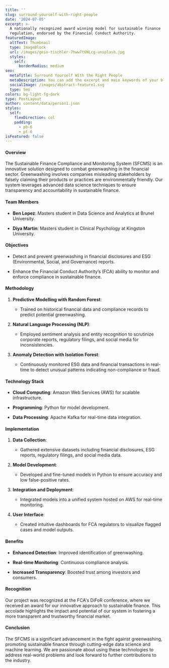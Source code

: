 ```yaml
---
title: ''
slug: surround-yourself-with-right-people
date: '2024-07-05'
excerpt: >-
  A nationally recognized award winning model for sustainable finance
  regulation, endorsed by the Financial Conduct Authority.
featuredImage:
  altText: Thumbnail
  type: ImageBlock
  url: /images/geio-tischler-7hww7t6NLcg-unsplash.jpg
  styles:
    self:
      borderRadius: medium
seo:
  metaTitle: Surround Yourself With the Right People
  metaDescription: You can add the excerpt and main keywords of your blog post here.
  socialImage: /images/abstract-feature1.svg
  type: Seo
colors: bg-light-fg-dark
type: PostLayout
author: content/data/person1.json
styles:
  self:
    flexDirection: col
    padding:
      - pb-6
      - pt-6
isFeatured: false
---
```

#### Overview

The Sustainable Finance Compliance and Monitoring System (SFCMS) is an innovative solution designed to combat greenwashing in the financial sector. Greenwashing involves companies misleading stakeholders by falsely claiming their products or practices are environmentally friendly. Our system leverages advanced data science techniques to ensure transparency and accountability in sustainable finance.

#### Team Members

*   **Ben Lopez**: Masters student in Data Science and Analytics at Brunel University.

*   **Diya Martin**: Masters student in Clinical Psychology at Kingston University.

#### Objectives

*   Detect and prevent greenwashing in financial disclosures and ESG (Environmental, Social, and Governance) reports.

*   Enhance the Financial Conduct Authority’s (FCA) ability to monitor and enforce compliance in sustainable finance.

#### Methodology

1.  **Predictive Modelling with Random Forest**:

    *   Trained on historical financial data and compliance records to predict potential greenwashing.

2.  **Natural Language Processing (NLP)**:

    *   Employed sentiment analysis and entity recognition to scrutinize corporate reports, regulatory filings, and social media for inconsistencies.

3.  **Anomaly Detection with Isolation Forest**:

    *   Continuously monitored ESG data and financial transactions in real-time to detect unusual patterns indicating non-compliance or fraud.

#### Technology Stack

*   **Cloud Computing**: Amazon Web Services (AWS) for scalable infrastructure.

*   **Programming**: Python for model development.

*   **Data Processing**: Apache Kafka for real-time data integration.

#### Implementation

1.  **Data Collection**:

    *   Gathered extensive datasets including financial disclosures, ESG reports, regulatory filings, and social media data.

2.  **Model Development**:

    *   Developed and fine-tuned models in Python to ensure accuracy and low false-positive rates.

3.  **Integration and Deployment**:

    *   Integrated models into a unified system hosted on AWS for real-time monitoring.

4.  **User Interface**:

    *   Created intuitive dashboards for FCA regulators to visualize flagged cases and model outputs.

#### Benefits

*   **Enhanced Detection**: Improved identification of greenwashing.

*   **Real-time Monitoring**: Continuous compliance analysis.

*   **Increased Transparency**: Boosted trust among investors and consumers.

#### Recognition

Our project was recognized at the FCA's DiFoR conference, where we received an award for our innovative approach to sustainable finance. This accolade highlights the impact and potential of our system in fostering a more transparent and trustworthy financial market.

#### Conclusion

The SFCMS is a significant advancement in the fight against greenwashing, promoting sustainable finance through cutting-edge data science and machine learning. We are passionate about using these technologies to address real-world problems and look forward to further contributions to the industry.
